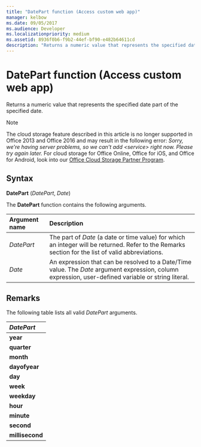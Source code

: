 ```yaml
---
title: "DatePart function (Access custom web app)" 
manager: kelbow
ms.date: 09/05/2017
ms.audience: Developer 
ms.localizationpriority: medium
ms.assetid: 8936f0b6-f9b2-44ef-bf90-e482b64611cd
description: "Returns a numeric value that represents the specified date part of the specified date."
---
```


# DatePart function (Access custom web app)

Returns a numeric value that represents the specified date part of the specified date.
  
> [!NOTE]
> The cloud storage feature described in this article is no longer supported in Office 2013 and Office 2016 and may result in the following error:
> *Sorry, we're having server problems, so we can't add \<service\> right now. Please try again later.*
> For cloud storage for Office Online, Office for iOS, and Office for Android, look into our [Office Cloud Storage Partner Program](https://dev.office.com/programs/officecloudstorage).
  
## Syntax

**DatePart** (*DatePart*, *Date*)
  
The **DatePart** function contains the following arguments.
  
|**Argument name**|**Description**|
|:-----|:-----|
| *DatePart*  <br/> |The part of *Date* (a date or time value) for which an integer will be returned. Refer to the Remarks section for the list of valid abbreviations. |
| *Date*  <br/> |An expression that can be resolved to a Date/Time value. The *Date* argument expression, column expression, user-defined variable or string literal. |

## Remarks

The following table lists all valid *DatePart* arguments.
  
|***DatePart***|
|:-----|
|**year** <br/> |
|**quarter** <br/> |
|**month** <br/> |
|**dayofyear** <br/> |
|**day** <br/> |
|**week** <br/> |
|**weekday** <br/> |
|**hour** <br/> |
|**minute** <br/> |
|**second** <br/> |
|**millisecond** <br/> |
